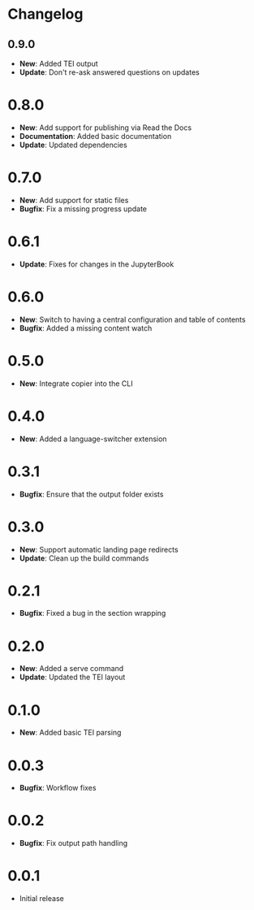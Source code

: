 # Changelog

## 0.9.0

* **New**: Added TEI output
* **Update**: Don't re-ask answered questions on updates

# 0.8.0

* **New**: Add support for publishing via Read the Docs
* **Documentation**: Added basic documentation
* **Update**: Updated dependencies

# 0.7.0

* **New**: Add support for static files
* **Bugfix**: Fix a missing progress update

# 0.6.1

* **Update**: Fixes for changes in the JupyterBook

# 0.6.0

* **New**: Switch to having a central configuration and table of contents
* **Bugfix**: Added a missing content watch

# 0.5.0

* **New**: Integrate copier into the CLI

# 0.4.0

* **New**: Added a language-switcher extension

# 0.3.1

* **Bugfix**: Ensure that the output folder exists

# 0.3.0

* **New**: Support automatic landing page redirects
* **Update**: Clean up the build commands

# 0.2.1

* **Bugfix**: Fixed a bug in the section wrapping

# 0.2.0

* **New**: Added a serve command
* **Update**: Updated the TEI layout

# 0.1.0

* **New**: Added basic TEI parsing

# 0.0.3

* **Bugfix**: Workflow fixes

# 0.0.2

* **Bugfix**: Fix output path handling

# 0.0.1

* Initial release
